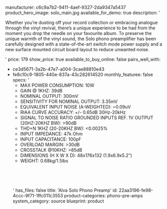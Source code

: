 manufacturer: c6c9a7b2-9411-4aef-9327-2da9347a5437
product_hero_image: solo_main.jpg
available_for_demo: true
description: '<p>Whether you’re dusting off your record collection or embracing analogue through the vinyl revival, there’s a unique experience to be had from the moment you drop the needle on your favourite album. To preserve the unique warmth of the vinyl sound, the Solo phono preamplifier has been carefully designed with a state-of-the-art switch mode power supply and a new surface mounted circuit board layout to reduce unwanted noise.</p>'
price: 179
show_price: true
available_to_buy_online: false
pairs_well_with:
  - ce3d5671-3a2b-47e7-a004-3cae88810e43
  - fe8c10c9-1805-440e-837a-43c282614520
monthly_featuree: false
specs: '<ul><li>MAX POWER CONSUMPTION: 10W<br></li><li>GAIN @ 1KHZ: 39dB<br></li><li>NOMINAL OUTPUT: 300mV<br></li><li>SENSITIVITY FOR NOMINAL OUTPUT: 3.35mV<br></li><li>EQUIVALENT INPUT NOISE (A-WEIGHTED): ~0.09uV<br></li><li>RIAA CURVE ACCURACY: +/- 0.65dB 30Hz-20kHz<br></li><li>SIGNAL TO NOISE RATIO GROUNDED INPUTS REF. 1V OUTPUT (20HZ-20KHZ BW): &gt;90dB<br></li><li>THD+N 1KHZ (20-20KHZ BW): &lt;0.0025%<br></li><li>INPUT IMPEDANCE: 47k Ohm<br></li><li>INPUT CAPACITANCE: 100pF<br></li><li>OVERLOAD MARGIN: &gt;30dB<br></li><li>CROSSTALK @10KHZ: &gt;85dB<br></li><li>DIMENSIONS (H X W X D): 48x176x132 (1.9x6.9x5.2”)<br></li><li>WEIGHT: 0.68kg/1.5lbs<br></li></ul><p><br></p><p><br></p>'
has_files: false
title: 'Alva Solo Phono Preamp'
id: 22aa3196-fe98-4ccc-9f71-1ffc011c3553
product-categories: phono-pre-amps
system_category: source
blueprint: product
